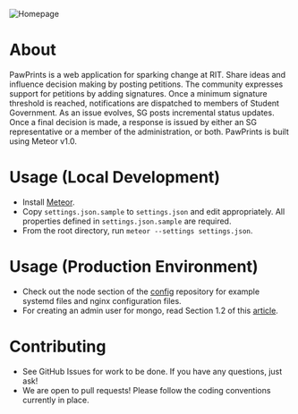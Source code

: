 ![Homepage](../screenshots/screenshots/homepage.png?raw=true "Home Page")

About
=====

PawPrints is a web application for sparking change at RIT. Share ideas and influence decision making by posting petitions. The community expresses support for petitions by adding signatures. Once a minimum signature threshold is reached, notifications are dispatched to members of Student Government. As an issue evolves, SG posts incremental status updates. Once a final decision is made, a response is issued by either an SG representative or a member of the administration, or both. PawPrints is built using Meteor v1.0.

Usage (Local Development)
=========================

- Install [Meteor].
- Copy `settings.json.sample` to `settings.json` and edit appropriately. All properties defined in `settings.json.sample` are required.
- From the root directory, run `meteor --settings settings.json`.

Usage (Production Environment)
==============================

- Check out the node section of the [config] repository for example systemd files and nginx configuration files.
- For creating an admin user for mongo, read Section 1.2 of this [article].

Contributing
============

- See GitHub Issues for work to be done. If you have any questions, just ask!
- We are open to pull requests! Please follow the coding conventions currently in place.


[Node]:http://nodejs.org/
[Meteor]:https://www.meteor.com/
[config]:https://github.com/ritstudentgovernment/config
[article]:https://gentlenode.com/journal/meteor-1-deploy-and-manage-a-meteor-application-on-ubuntu-with-nginx/1
